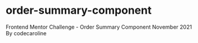 # order-summary-component
Frontend Mentor Challenge - Order Summary Component
November 2021
By codecaroline
